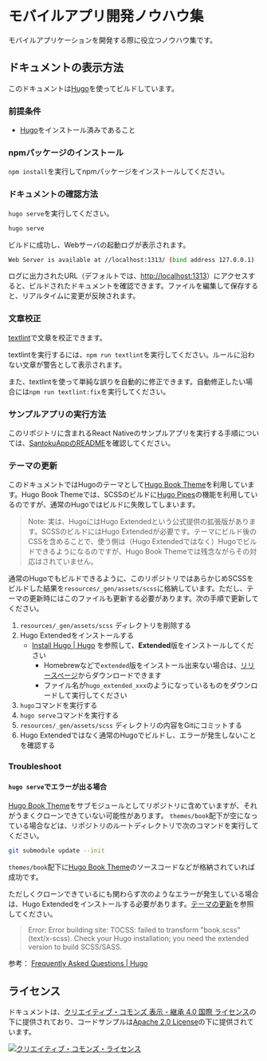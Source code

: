 # モバイルアプリ開発ノウハウ集

モバイルアプリケーションを開発する際に役立つノウハウ集です。

## ドキュメントの表示方法

このドキュメントは[Hugo](https://gohugo.io/)を使ってビルドしています。

### 前提条件

- [Hugo](https://gohugo.io/)をインストール済みであること

### npmパッケージのインストール

`npm install`を実行してnpmパッケージをインストールしてください。

### ドキュメントの確認方法

`hugo serve`を実行してください。

```bash
hugo serve
```

ビルドに成功し、Webサーバの起動ログが表示されます。

```bash
Web Server is available at //localhost:1313/ (bind address 127.0.0.1)
```

ログに出力されたURL（デフォルトでは、[http://localhost:1313](http://localhost:1313)）にアクセスすると、ビルドされたドキュメントを確認できます。ファイルを編集して保存すると、リアルタイムに変更が反映されます。

### 文章校正

[textlint](https://github.com/textlint/textlint)で文章を校正できます。

textlintを実行するには、`npm run textlint`を実行してください。ルールに沿わない文章が警告として表示されます。

また、textlintを使って単純な誤りを自動的に修正できます。自動修正したい場合には`npm run textlint:fix`を実行してください。

### サンプルアプリの実行方法

このリポジトリに含まれるReact Nativeのサンプルアプリを実行する手順については、[SantokuAppのREADME](santoku-app/README.md)を確認してください。

### テーマの更新

このドキュメントではHugoのテーマとして[Hugo Book Theme](https://github.com/alex-shpak/hugo-book)を利用しています。Hugo Book Themeでは、SCSSのビルドに[Hugo Pipes](https://gohugo.io/hugo-pipes/scss-sass/)の機能を利用しているのですが、通常のHugoではビルドに失敗してしまいます。

> Note: 実は、HugoにはHugo Extendedという公式提供の拡張版があります。SCSSのビルドにはHugo Extendedが必要です。テーマにビルド後のCSSを含めることで、使う側は（Hugo Extendedではなく）Hugoでビルドできるようになるのですが、Hugo Book Themeでは残念ながらその対応はされていません。

通常のHugoでもビルドできるように、このリポジトリではあらかじめSCSSをビルドした結果を`resources/_gen/assets/scss`に格納しています。ただし、テーマの更新時にはこのファイルも更新する必要があります。次の手順で更新してください。

1. `resources/_gen/assets/scss` ディレクトリを削除する
2. Hugo Extendedをインストールする
   - [Install Hugo | Hugo](https://gohugo.io/getting-started/installing/) を参照して、**Extended**版をインストールしてください
     - Homebrewなどで`extended`版をインストール出来ない場合は、[リリースページ](https://github.com/gohugoio/hugo/releases)からダウンロードできます
     - ファイル名が`hugo_extended_xxx`のようになっているものをダウンロードして実行してください
3. `hugo`コマンドを実行する
4. `hugo serve`コマンドを実行する
5. `resources/_gen/assets/scss` ディレクトリの内容をGitにコミットする
6. Hugo Extendedではなく通常のHugoでビルドし、エラーが発生しないことを確認する

### Troubleshoot

#### `hugo serve`でエラーが出る場合

[Hugo Book Theme](https://github.com/alex-shpak/hugo-book)をサブモジュールとしてリポジトリに含めていますが、それがうまくクローンできていない可能性があります。
`themes/book`配下が空になっている場合などは、リポジトリのルートディレクトリで次のコマンドを実行してください。

```bash
git submodule update --init
```

`themes/book`配下に[Hugo Book Theme](https://github.com/alex-shpak/hugo-book)のソースコードなどが格納されていれば成功です。

ただしくクローンできているにも関わらず次のようなエラーが発生している場合は、Hugo Extendedをインストールする必要があります。[テーマの更新](#テーマの更新)を参照してください。

> Error: Error building site: TOCSS: failed to transform "book.scss" (text/x-scss). Check your Hugo installation; you need the extended version to build SCSS/SASS.

参考： [Frequently Asked Questions | Hugo](https://gohugo.io/troubleshooting/faq/#i-get-tocss--this-feature-is-not-available-in-your-current-hugo-version)

<!-- textlint-disable -->

## ライセンス

ドキュメントは、<a rel="license" href="http://creativecommons.org/licenses/by-sa/4.0/">クリエイティブ・コモンズ 表示 - 継承 4.0 国際 ライセンス</a>の下に提供されており、コードサンプルは<a rel="license" href="https://www.apache.org/licenses/LICENSE-2.0">Apache 2.0 License</a>の下に提供されています。

<a rel="license" href="http://creativecommons.org/licenses/by-sa/4.0/">
  <img alt="クリエイティブ・コモンズ・ライセンス" style="border-width:0" src="https://i.creativecommons.org/l/by-sa/4.0/88x31.png" /> </a>

<!-- textlint-enable -->
